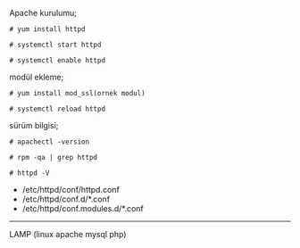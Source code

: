 Apache kurulumu;

```
# yum install httpd

# systemctl start httpd

# systemctl enable httpd
```

modül ekleme;

```
# yum install mod_ssl(ornek modul)

# systemctl reload httpd
```


sürüm bilgisi;

```
# apachectl -version

# rpm -qa | grep httpd

# httpd -V
```

* /etc/httpd/conf/httpd.conf
* /etc/httpd/conf.d/*.conf
* /etc/httpd/conf.modules.d/*.conf

---

LAMP (linux apache mysql php)

